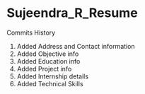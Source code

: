 # Sujeendra_R_Resume
Commits History
1. Added Address and Contact information 
2. Added Objective info
3. Added Education info
4. Added Project info
5. Added Internship details
6. Added Technical Skills

